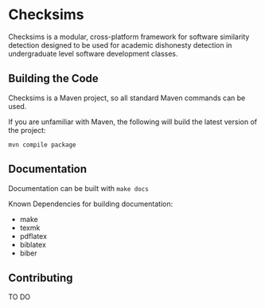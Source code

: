 Checksims
=========

Checksims is a modular, cross-platform framework for software similarity
detection designed to be used for academic dishonesty detection in undergraduate
level software development classes.


Building the Code
-----------------

Checksims is a Maven project, so all standard Maven commands can be used.

If you are unfamiliar with Maven, the following will build the latest version of
the project:

`mvn compile package`


Documentation
-------------

Documentation can be built with `make docs`

Known Dependencies for building documentation:
 - make
 - texmk
 - pdflatex
 - biblatex
 - biber


Contributing
------------

TO DO
